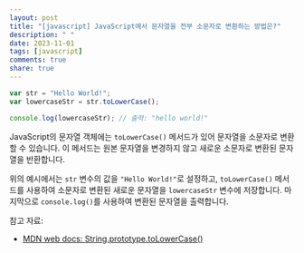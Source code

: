 ```yaml
---
layout: post
title: "[javascript] JavaScript에서 문자열을 전부 소문자로 변환하는 방법은?"
description: " "
date: 2023-11-01
tags: [javascript]
comments: true
share: true
---
```


```javascript
var str = "Hello World!";
var lowercaseStr = str.toLowerCase();

console.log(lowercaseStr); // 출력: "hello world!"
```

JavaScript의 문자열 객체에는 `toLowerCase()` 메서드가 있어 문자열을 소문자로 변환할 수 있습니다. 이 메서드는 원본 문자열을 변경하지 않고 새로운 소문자로 변환된 문자열을 반환합니다. 

위의 예시에서는 `str` 변수의 값을 `"Hello World!"`로 설정하고, `toLowerCase()` 메서드를 사용하여 소문자로 변환된 새로운 문자열을 `lowercaseStr` 변수에 저장합니다. 마지막으로 `console.log()`를 사용하여 변환된 문자열을 출력합니다.

참고 자료:
- [MDN web docs: String.prototype.toLowerCase()](https://developer.mozilla.org/ko/docs/Web/JavaScript/Reference/Global_Objects/String/toLowerCase)
